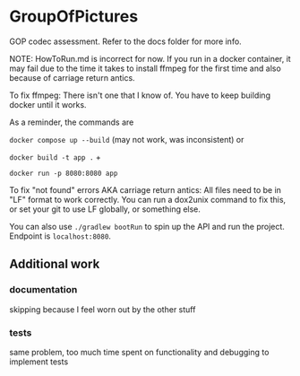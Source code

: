 # GroupOfPictures
 GOP codec assessment.
Refer to the docs folder for more info.

NOTE: HowToRun.md is incorrect for now. If you run in a docker
container, it may fail due to the time it takes
to install ffmpeg for the first time and also because of 
carriage return antics. 

To fix ffmpeg: There isn't one that I know of. You have to
keep building docker until it works. 

As a reminder, the commands are

`docker compose up --build` (may not work, was inconsistent) or

`docker build -t app .` + 

`docker run -p 8080:8080 app`

To fix "not found" errors AKA carriage return antics: All
files need to be in "LF" format to work correctly. You can
run a dox2unix command to fix this, or set your git to use
LF globally, or something else. 

You can also use `./gradlew bootRun` to spin up the API and
run the project. Endpoint is `localhost:8080`.

## Additional work

### documentation 
skipping because I feel worn out by the other stuff

### tests
same problem, too much time spent on functionality and debugging to implement tests
